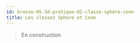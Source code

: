 ```yaml
---
id: bronze-05-3d-pratique-02-classe-sphere-cone
title: Les classes Sphere et Cone
---
```


> En construction